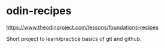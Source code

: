 # odin-recipes
https://www.theodinproject.com/lessons/foundations-recipes

Short project to learn/practice basics of git and github.